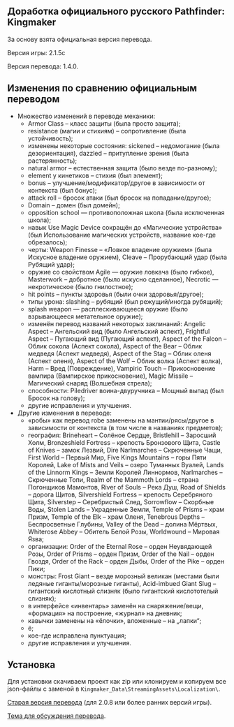 Доработка официального русского Pathfinder: Kingmaker
-----------------------------------------------------

За основу взята официальная версия перевода.

Версия игры: 2.1.5c

Версия перевода: 1.4.0.

Изменения по сравнению официальным переводом
--------------------------------------------
* Множество изменений в переводе механики:
  * Armor Class – класс защиты (была просто защита);
  * resistance (магии и стихиям) – сопротивление (была устойчивость);
  * изменены некоторые состояния: sickened – недомогание (была дезориентация), dazzled – притупление зрения (была растерянность);
  * natural armor – естественная защита (было везде по-разному);
  * element у кинетиков – стихия (был элемент);
  * bonus – улучшение/модификатор/другое в зависимости от контекста (был бонус);
  * attack roll – бросок атаки (был бросок на попадание/другое);
  * Domain – домен (был домейн);
  * opposition school — противоположная школа (была исключенная школа);
  * навык Use Magic Device сокращён до «Магические устройства» (был Использование магических устройств, название кое-где обрезалось);
  * черты: Weapon Finesse – «Ловкое владение оружием» (была Искусное владение оружием), Cleave – Прорубающий удар (была Рубящий удар);
  * оружие со свойством Agile — оружие ловкача (было гибкое), Masterwork – добротное (было искусно сделанное), Necrotic — некротическое (было гнилостное);
  * hit points – пункты здоровья (были очки здоровья/другое);
  * типы урона: slashing – рубящий (был режущий/иногда рубящий);
  * splash weapon — расплескивающееся оружие (было взрывающееся метательное оружие);
  * изменён перевод названий некоторых заклинаний: Angelic Aspect – Ангельский вид (было Ангельский аспект), Frightful Aspect – Пугающий вид (Пугающий аспект), Aspect of the Falcon – Облик сокола (Аспект сокола), Aspect of the Bear – Облик медведя (Аспект медведя), Aspect of the Stag – Облик оленя (Аспект оленя), Aspect of the Wolf – Облик волка (Аспект волка), Harm – Вред (Повреждение), Vampiric Touch – Прикосновение вампира (Вампирское прикосновение), Magic Missile – Магический снаряд (Волшебная стрела);
  * способности: Piledriver воина-двуручника – Мощный выпад (был Бросок на голову);
  * другие исправления и улучшения.
* Другие изменения в переводе:
  * «робы» как перевод robe заменены на мантии/рясы/другое в зависимости от контекста (в том числе в названиях предметов);
  * география: Brineheart – Солёное Сердце, Bristlehill – Заросший Холм, Bronzeshield Fortress – крепость Бронзового Щита, Castle of Knives – замок Лезвий, Dire Narlmarches – Скрюченные Чащи, First World – Первый Мир, Five Kings Mountains – горы Пяти Королей, Lake of Mists and Veils – озеро Туманных Вуалей, Lands of the Linnorm Kings – Земли Королей Линнормов, Narlmarches – Скрюченные Топи, Realm of the Mammoth Lords – страна Погонщиков Мамонтов, River of Souls – Река Душ, Road of Shields – дорога Щитов, Silvershield Fortress – крепость Серебряного Щита, Silverstep – Серебристый След, Sorrowflow – Скорбные Воды, Stolen Lands – Украденные Земли, Temple of Prisms – храм Призм, Temple of the Elk – храм Оленя, Tenebrous Depths – Беспросветные Глубины, Valley of the Dead – долина Мёртвых, Whiterose Abbey – Обитель Белой Розы, Worldwound – Мировая Язва;
  * организации: Order of the Eternal Rose – орден Неувядающей Розы, Order of Prisms – орден Призм, Order of the Nail – орден Гвоздя, Order of the Rack – орден Дыбы, Order of the Pike – орден Пики;
  * монстры: Frost Giant – везде морозный великан (местами были ледяные гиганты/морозные гиганты), Acid-imbued Giant Slug – гигантский кислотный слизняк (было гигантский кислототелый слизняк);
  * в интерфейсе «инвентарь» заменён на снаряжение/вещи, «формация» на построение, «журнал» на дневник;
  * кавычки заменены на «ёлочки», вложенные – на „лапки“;
  * ё;
  * кое-где исправлена пунктуация;
  * другие исправления и улучшения.

Установка
---------
Для установки скачиваем проект как zip или клонируем и копируем все json-файлы с заменой в `Kingmaker_Data\StreamingAssets\Localization\`.

[Старая версия перевода](https://github.com/EugVV/PFKM-ru/archive/unof_2.0.8_last.zip) (для 2.0.8 или более ранних версий игры).

[Тема для обсуждения перевода](https://arcanecoast.ru/forum/viewtopic.php?f=8&t=1530).